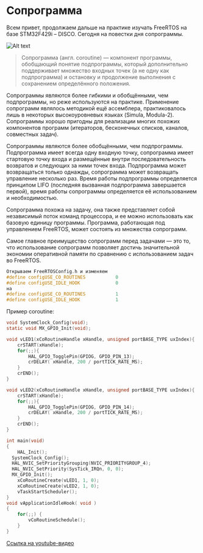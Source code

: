 # Сопрограмма

Всем привет, продолжаем дальше на практике изучать FreeRTOS на базе STM32F429i – DISCO. Сегодня на повестки дня сопрограммы.

![Alt text](http://www.mcu.by/wp-content/uploads/2014/09/logo_f.png)

> Сопрограмма (англ. coroutine) — компонент программы, обобщающий понятие подпрограммы, который дополнительно поддерживает множество входных точек (а не одну как подпрограмма) и остановку и продолжение выполнения с сохранением определённого положения.

Сопрограммы являются более гибкими и обобщёнными, чем подпрограммы, но реже используются на практике. Применение сопрограмм являлось методикой ещё ассемблера, практиковалось лишь в некоторых высокоуровневых языках (Simula, Modula-2). Сопрограммы хорошо пригодны для реализации многих похожих компонентов программ (итераторов, бесконечных списков, каналов, совместных задач).

Сопрограммы являются более обобщёнными, чем подпрограммы. Подпрограмма имеет всегда одну входную точку, сопрограмма имеет стартовую точку входа и размещённые внутри последовательность возвратов и следующих за ними точек входа. Подпрограмма может возвращаться только однажды, сопрограмма может возвращать управление несколько раз. Время работы подпрограммы определяется принципом LIFO (последняя вызванная подпрограмма завершается первой), время работы сопрограммы определяется её использованием и необходимостью.

Сопрограмма похожа на задачу, она также представляет собой независимый поток команд процессора, и ее можно использовать как базовую единицу программы. Программа, работающая под управлением FreeRTOS, может состоять из множества сопрограмм.

Самое главное преимущество сопрограмм перед задачами — это то, что использование сопрограмм позволяет достичь значительной экономии оперативной памяти по сравнению с использованием задач во FreeRTOS.

```c
Открываем FreeRTOSConfig.h и изменяем 
#define configUSE_CO_ROUTINES           0 
#define configUSE_IDLE_HOOK             0
на 
#define configUSE_CO_ROUTINES           1
#define configUSE_IDLE_HOOK             1
```

Пример coroutine:

```c
void SystemClock_Config(void);
static void MX_GPIO_Init(void);

void vLED1(xCoRoutineHandle xHandle, unsigned portBASE_TYPE uxIndex){
	crSTART(xHandle);
	for(;;){
		HAL_GPIO_TogglePin(GPIOG, GPIO_PIN_13);
		crDELAY( xHandle, 200 / portTICK_RATE_MS);
	}
	crEND();
}

void vLED2(xCoRoutineHandle xHandle, unsigned portBASE_TYPE uxIndex){
	crSTART(xHandle);
	for(;;){
		HAL_GPIO_TogglePin(GPIOG, GPIO_PIN_14);
		crDELAY( xHandle, 200 / portTICK_RATE_MS);
	}
	crEND();
}

int main(void)
{
	HAL_Init();
  SystemClock_Config();
  HAL_NVIC_SetPriorityGrouping(NVIC_PRIORITYGROUP_4);
  HAL_NVIC_SetPriority(SysTick_IRQn, 0, 0);
  MX_GPIO_Init();
	xCoRoutineCreate(vLED1, 1, 0);	
	xCoRoutineCreate(vLED2, 1, 0);	
	vTaskStartScheduler();
}
void vApplicationIdleHook( void )
{
	for(;;) {
		vCoRoutineSchedule();
	}
}
```

[Ссылка на youtube-видео](https://youtu.be/2_UnB9TS5mI)
